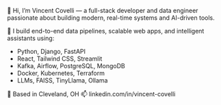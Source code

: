 👋 Hi, I’m Vincent Covelli — a full-stack developer and data engineer passionate about building modern, real-time systems and AI-driven tools.

🚀 I build end-to-end data pipelines, scalable web apps, and intelligent assistants using:
- Python, Django, FastAPI
- React, Tailwind CSS, Streamlit
- Kafka, Airflow, PostgreSQL, MongoDB
- Docker, Kubernetes, Terraform
- LLMs, FAISS, TinyLlama, Ollama

📍 Based in Cleveland, OH
📫 linkedin.com/in/vincent-covelli
